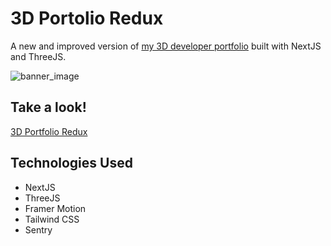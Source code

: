 # 3D Portolio Redux
A new and improved version of [my 3D developer portfolio](https://thr33d.vercel.app/) built with NextJS and ThreeJS.

![banner_image](https://i.imgur.com/xerdlqT.png)

## Take a look!
[3D Portfolio Redux](https://seancurrlin.com/)

## Technologies Used
* NextJS
* ThreeJS
* Framer Motion
* Tailwind CSS
* Sentry